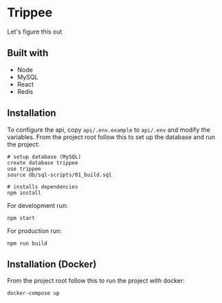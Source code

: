 # Trippee

Let's figure this out

## Built with
- Node
- MySQL
- React
- Redis

## Installation
To configure the api, copy `api/.env.example` to `api/.env` and modify the variables.
From the project root follow this to set up the database and run the project:
```
# setup database (MySQL)
create database trippee
use trippee
source db/sql-scripts/01_build.sql

# installs dependencies
npm install
```
For development run:
```
npm start
```
For production run:
```
npm run build
```

## Installation (Docker)
From the project root follow this to run the project with docker:
```
docker-compose up
```
